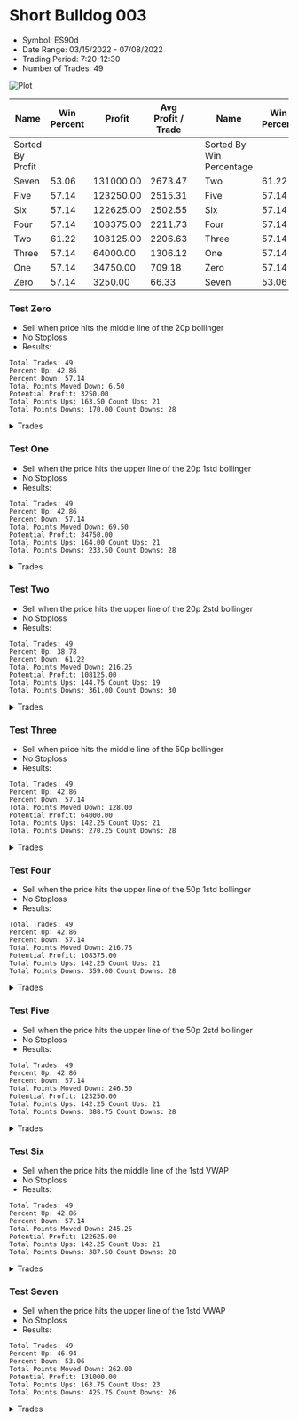 # Short Bulldog 003 
- Symbol: ES90d
- Date Range: 03/15/2022 - 07/08/2022
- Trading Period: 7:20-12:30
- Number of Trades: 49

![Plot](ShortBulldog003ES90d.png)

| Name | Win Percent | Profit | Avg Profit / Trade |     | Name | Win Percent | Profit | Avg Profit / Trade |
| ---- | ----------- | ------ | ------------------ | --- | ---- | ----------- | ------ | ------------------ |
| Sorted By <br> Profit | | | | | Sorted By <br> Win Percentage ||||
| Seven | 53.06 | 131000.00 | 2673.47 |     | Two | 61.22 | 108125.00 | 2206.63 |
| Five | 57.14 | 123250.00 | 2515.31 |     | Five | 57.14 | 123250.00 | 2515.31 |
| Six | 57.14 | 122625.00 | 2502.55 |     | Six | 57.14 | 122625.00 | 2502.55 |
| Four | 57.14 | 108375.00 | 2211.73 |     | Four | 57.14 | 108375.00 | 2211.73 |
| Two | 61.22 | 108125.00 | 2206.63 |     | Three | 57.14 | 64000.00 | 1306.12 |
| Three | 57.14 | 64000.00 | 1306.12 |     | One | 57.14 | 34750.00 | 709.18 |
| One | 57.14 | 34750.00 | 709.18 |     | Zero | 57.14 | 3250.00 | 66.33 |
| Zero | 57.14 | 3250.00 | 66.33 |     | Seven | 53.06 | 131000.00 | 2673.47 |

### Test Zero
* Sell when price hits the middle line of the 20p bollinger
* No Stoploss
* Results:
```
Total Trades: 49
Percent Up: 42.86
Percent Down: 57.14
Total Points Moved Down: 6.50
Potential Profit: 3250.00
Total Points Ups: 163.50 Count Ups: 21
Total Points Downs: 170.00 Count Downs: 28
```

<details><summary>Trades</summary>

<code>In: 2022-03-17 09:25:00		Out: 2022-03-17 09:54:55		Total Position Time: 29:55		Total Move Down: -10.25		Total to Date: -10.25</code> <br />
<code>In: 2022-03-24 08:44:00		Out: 2022-03-24 08:50:05		Total Position Time: 06:05		Total Move Down: 3.75		Total to Date: -6.50</code> <br />
<code>In: 2022-03-25 07:26:00		Out: 2022-03-25 07:51:05		Total Position Time: 25:05		Total Move Down: -6.00		Total to Date: -12.50</code> <br />
<code>In: 2022-03-25 07:44:00		Out: 2022-03-25 07:51:05		Total Position Time: 07:05		Total Move Down: 2.50		Total to Date: -10.00</code> <br />
<code>In: 2022-04-06 10:43:00		Out: 2022-04-06 10:47:15		Total Position Time: 04:15		Total Move Down: 5.00		Total to Date: -5.00</code> <br />
<code>In: 2022-04-06 11:04:00		Out: 2022-04-06 11:05:40		Total Position Time: 01:40		Total Move Down: 11.00		Total to Date: 6.00</code> <br />
<code>In: 2022-04-06 11:05:00		Out: 2022-04-06 11:05:40		Total Position Time: 00:40		Total Move Down: 7.75		Total to Date: 13.75</code> <br />
<code>In: 2022-04-06 11:57:00		Out: 2022-04-06 12:07:45		Total Position Time: 10:45		Total Move Down: 0.50		Total to Date: 14.25</code> <br />
<code>In: 2022-04-06 12:02:00		Out: 2022-04-06 12:07:45		Total Position Time: 05:45		Total Move Down: 8.50		Total to Date: 22.75</code> <br />
<code>In: 2022-04-07 11:03:00		Out: 2022-04-07 11:15:15		Total Position Time: 12:15		Total Move Down: 2.50		Total to Date: 25.25</code> <br />
<code>In: 2022-04-07 11:50:00		Out: 2022-04-07 12:19:10		Total Position Time: 29:10		Total Move Down: -18.25		Total to Date: 7.00</code> <br />
<code>In: 2022-04-07 11:54:00		Out: 2022-04-07 12:19:10		Total Position Time: 25:10		Total Move Down: -14.75		Total to Date: -7.75</code> <br />
<code>In: 2022-04-08 07:54:00		Out: 2022-04-08 08:15:30		Total Position Time: 21:30		Total Move Down: -8.25		Total to Date: -16.00</code> <br />
<code>In: 2022-04-08 07:57:00		Out: 2022-04-08 08:15:30		Total Position Time: 18:30		Total Move Down: -6.75		Total to Date: -22.75</code> <br />
<code>In: 2022-04-08 07:54:00		Out: 2022-04-08 08:15:30		Total Position Time: 21:30		Total Move Down: -8.25		Total to Date: -31.00</code> <br />
<code>In: 2022-04-08 07:57:00		Out: 2022-04-08 08:15:30		Total Position Time: 18:30		Total Move Down: -6.75		Total to Date: -37.75</code> <br />
<code>In: 2022-04-13 08:06:00		Out: 2022-04-13 08:35:55		Total Position Time: 29:55		Total Move Down: -11.75		Total to Date: -49.50</code> <br />
<code>In: 2022-04-18 07:27:00		Out: 2022-04-18 07:36:40		Total Position Time: 09:40		Total Move Down: 3.25		Total to Date: -46.25</code> <br />
<code>In: 2022-05-03 07:34:00		Out: 2022-05-03 07:37:55		Total Position Time: 03:55		Total Move Down: 9.25		Total to Date: -37.00</code> <br />
<code>In: 2022-05-03 07:35:00		Out: 2022-05-03 07:37:55		Total Position Time: 02:55		Total Move Down: 8.50		Total to Date: -28.50</code> <br />
<code>In: 2022-05-03 08:06:00		Out: 2022-05-03 08:35:55		Total Position Time: 29:55		Total Move Down: -16.00		Total to Date: -44.50</code> <br />
<code>In: 2022-05-03 08:10:00		Out: 2022-05-03 08:35:55		Total Position Time: 25:55		Total Move Down: -4.25		Total to Date: -48.75</code> <br />
<code>In: 2022-05-04 10:59:00		Out: 2022-05-04 11:00:20		Total Position Time: 01:20		Total Move Down: 5.00		Total to Date: -43.75</code> <br />
<code>In: 2022-05-04 11:03:00		Out: 2022-05-04 11:06:50		Total Position Time: 03:50		Total Move Down: 2.75		Total to Date: -41.00</code> <br />
<code>In: 2022-05-04 11:07:00		Out: 2022-05-04 11:07:10		Total Position Time: 00:10		Total Move Down: 4.25		Total to Date: -36.75</code> <br />
<code>In: 2022-05-04 11:30:00		Out: 2022-05-04 11:30:45		Total Position Time: 00:45		Total Move Down: 16.50		Total to Date: -20.25</code> <br />
<code>In: 2022-05-16 09:05:00		Out: 2022-05-16 09:05:45		Total Position Time: 00:45		Total Move Down: 3.50		Total to Date: -16.75</code> <br />
<code>In: 2022-05-16 10:25:00		Out: 2022-05-16 10:42:15		Total Position Time: 17:15		Total Move Down: -5.25		Total to Date: -22.00</code> <br />
<code>In: 2022-05-19 08:40:00		Out: 2022-05-19 08:53:35		Total Position Time: 13:35		Total Move Down: -3.00		Total to Date: -25.00</code> <br />
<code>In: 2022-05-19 11:52:00		Out: 2022-05-19 11:57:50		Total Position Time: 05:50		Total Move Down: 5.25		Total to Date: -19.75</code> <br />
<code>In: 2022-05-19 12:05:00		Out: 2022-05-19 12:09:40		Total Position Time: 04:40		Total Move Down: 7.25		Total to Date: -12.50</code> <br />
<code>In: 2022-05-23 08:07:00		Out: 2022-05-23 08:21:15		Total Position Time: 14:15		Total Move Down: -2.00		Total to Date: -14.50</code> <br />
<code>In: 2022-05-24 11:13:00		Out: 2022-05-24 11:18:25		Total Position Time: 05:25		Total Move Down: 13.25		Total to Date: -1.25</code> <br />
<code>In: 2022-05-24 11:14:00		Out: 2022-05-24 11:18:25		Total Position Time: 04:25		Total Move Down: 9.50		Total to Date: 8.25</code> <br />
<code>In: 2022-05-25 07:36:00		Out: 2022-05-25 07:42:00		Total Position Time: 06:00		Total Move Down: 7.00		Total to Date: 15.25</code> <br />
<code>In: 2022-05-25 12:05:00		Out: 2022-05-25 12:17:30		Total Position Time: 12:30		Total Move Down: 1.75		Total to Date: 17.00</code> <br />
<code>In: 2022-05-27 12:10:00		Out: 2022-05-27 12:35:00		Total Position Time: 25:00		Total Move Down: -1.50		Total to Date: 15.50</code> <br />
<code>In: 2022-05-31 08:53:00		Out: 2022-05-31 09:13:00		Total Position Time: 20:00		Total Move Down: -8.75		Total to Date: 6.75</code> <br />
<code>In: 2022-06-02 08:05:00		Out: 2022-06-02 08:22:05		Total Position Time: 17:05		Total Move Down: -5.50		Total to Date: 1.25</code> <br />
<code>In: 2022-06-02 08:06:00		Out: 2022-06-02 08:22:05		Total Position Time: 16:05		Total Move Down: -7.50		Total to Date: -6.25</code> <br />
<code>In: 2022-06-23 08:15:00		Out: 2022-06-23 08:21:05		Total Position Time: 06:05		Total Move Down: 5.50		Total to Date: -0.75</code> <br />
<code>In: 2022-06-30 08:29:00		Out: 2022-06-30 08:35:10		Total Position Time: 06:10		Total Move Down: 7.00		Total to Date: 6.25</code> <br />
<code>In: 2022-06-30 08:30:00		Out: 2022-06-30 08:35:10		Total Position Time: 05:10		Total Move Down: 5.50		Total to Date: 11.75</code> <br />
<code>In: 2022-07-05 09:27:00		Out: 2022-07-05 09:40:05		Total Position Time: 13:05		Total Move Down: 3.25		Total to Date: 15.00</code> <br />
<code>In: 2022-07-05 11:34:00		Out: 2022-07-05 11:48:05		Total Position Time: 14:05		Total Move Down: -4.50		Total to Date: 10.50</code> <br />
<code>In: 2022-07-06 11:09:00		Out: 2022-07-06 11:10:10		Total Position Time: 01:10		Total Move Down: 9.00		Total to Date: 19.50</code> <br />
<code>In: 2022-07-06 11:31:00		Out: 2022-07-06 11:48:45		Total Position Time: 17:45		Total Move Down: -12.00		Total to Date: 7.50</code> <br />
<code>In: 2022-07-06 11:35:00		Out: 2022-07-06 11:48:45		Total Position Time: 13:45		Total Move Down: -2.25		Total to Date: 5.25</code> <br />
<code>In: 2022-07-07 12:18:00		Out: 2022-07-07 12:24:15		Total Position Time: 06:15		Total Move Down: 1.25		Total to Date: 6.50</code> <br />


</details>

### Test One
* Sell when the price hits the upper line of the 20p 1std bollinger
* No Stoploss
* Results:
```
Total Trades: 49
Percent Up: 42.86
Percent Down: 57.14
Total Points Moved Down: 69.50
Potential Profit: 34750.00
Total Points Ups: 164.00 Count Ups: 21
Total Points Downs: 233.50 Count Downs: 28
```

<details><summary>Trades</summary>

<code>In: 2022-03-17 09:25:00		Out: 2022-03-17 09:54:55		Total Position Time: 29:55		Total Move Down: -10.25		Total to Date: -10.25</code> <br />
<code>In: 2022-03-24 08:44:00		Out: 2022-03-24 08:53:50		Total Position Time: 09:50		Total Move Down: 6.25		Total to Date: -4.00</code> <br />
<code>In: 2022-03-25 07:26:00		Out: 2022-03-25 07:53:50		Total Position Time: 27:50		Total Move Down: -4.50		Total to Date: -8.50</code> <br />
<code>In: 2022-03-25 07:44:00		Out: 2022-03-25 07:53:50		Total Position Time: 09:50		Total Move Down: 4.00		Total to Date: -4.50</code> <br />
<code>In: 2022-04-06 10:43:00		Out: 2022-04-06 10:56:55		Total Position Time: 13:55		Total Move Down: 4.00		Total to Date: -0.50</code> <br />
<code>In: 2022-04-06 11:04:00		Out: 2022-04-06 11:07:20		Total Position Time: 03:20		Total Move Down: 15.75		Total to Date: 15.25</code> <br />
<code>In: 2022-04-06 11:05:00		Out: 2022-04-06 11:07:20		Total Position Time: 02:20		Total Move Down: 12.50		Total to Date: 27.75</code> <br />
<code>In: 2022-04-06 11:57:00		Out: 2022-04-06 12:13:35		Total Position Time: 16:35		Total Move Down: 0.75		Total to Date: 28.50</code> <br />
<code>In: 2022-04-06 12:02:00		Out: 2022-04-06 12:13:35		Total Position Time: 11:35		Total Move Down: 8.75		Total to Date: 37.25</code> <br />
<code>In: 2022-04-07 11:03:00		Out: 2022-04-07 11:16:10		Total Position Time: 13:10		Total Move Down: 4.00		Total to Date: 41.25</code> <br />
<code>In: 2022-04-07 11:50:00		Out: 2022-04-07 12:19:55		Total Position Time: 29:55		Total Move Down: -18.00		Total to Date: 23.25</code> <br />
<code>In: 2022-04-07 11:54:00		Out: 2022-04-07 12:20:20		Total Position Time: 26:20		Total Move Down: -12.75		Total to Date: 10.50</code> <br />
<code>In: 2022-04-08 07:54:00		Out: 2022-04-08 08:17:05		Total Position Time: 23:05		Total Move Down: -5.00		Total to Date: 5.50</code> <br />
<code>In: 2022-04-08 07:57:00		Out: 2022-04-08 08:17:05		Total Position Time: 20:05		Total Move Down: -3.50		Total to Date: 2.00</code> <br />
<code>In: 2022-04-08 07:54:00		Out: 2022-04-08 08:17:05		Total Position Time: 23:05		Total Move Down: -5.00		Total to Date: -3.00</code> <br />
<code>In: 2022-04-08 07:57:00		Out: 2022-04-08 08:17:05		Total Position Time: 20:05		Total Move Down: -3.50		Total to Date: -6.50</code> <br />
<code>In: 2022-04-13 08:06:00		Out: 2022-04-13 08:35:55		Total Position Time: 29:55		Total Move Down: -11.75		Total to Date: -18.25</code> <br />
<code>In: 2022-04-18 07:27:00		Out: 2022-04-18 07:51:30		Total Position Time: 24:30		Total Move Down: 2.75		Total to Date: -15.50</code> <br />
<code>In: 2022-05-03 07:34:00		Out: 2022-05-03 07:41:20		Total Position Time: 07:20		Total Move Down: 13.50		Total to Date: -2.00</code> <br />
<code>In: 2022-05-03 07:35:00		Out: 2022-05-03 07:41:20		Total Position Time: 06:20		Total Move Down: 12.75		Total to Date: 10.75</code> <br />
<code>In: 2022-05-03 08:06:00		Out: 2022-05-03 08:35:55		Total Position Time: 29:55		Total Move Down: -16.00		Total to Date: -5.25</code> <br />
<code>In: 2022-05-03 08:10:00		Out: 2022-05-03 08:38:05		Total Position Time: 28:05		Total Move Down: -2.00		Total to Date: -7.25</code> <br />
<code>In: 2022-05-04 10:59:00		Out: 2022-05-04 11:00:25		Total Position Time: 01:25		Total Move Down: 9.50		Total to Date: 2.25</code> <br />
<code>In: 2022-05-04 11:03:00		Out: 2022-05-04 11:07:20		Total Position Time: 04:20		Total Move Down: 10.75		Total to Date: 13.00</code> <br />
<code>In: 2022-05-04 11:07:00		Out: 2022-05-04 11:07:20		Total Position Time: 00:20		Total Move Down: 9.50		Total to Date: 22.50</code> <br />
<code>In: 2022-05-04 11:30:00		Out: 2022-05-04 11:30:50		Total Position Time: 00:50		Total Move Down: 24.25		Total to Date: 46.75</code> <br />
<code>In: 2022-05-16 09:05:00		Out: 2022-05-16 09:06:10		Total Position Time: 01:10		Total Move Down: 7.00		Total to Date: 53.75</code> <br />
<code>In: 2022-05-16 10:25:00		Out: 2022-05-16 10:42:30		Total Position Time: 17:30		Total Move Down: -2.50		Total to Date: 51.25</code> <br />
<code>In: 2022-05-19 08:40:00		Out: 2022-05-19 08:54:40		Total Position Time: 14:40		Total Move Down: 2.50		Total to Date: 53.75</code> <br />
<code>In: 2022-05-19 11:52:00		Out: 2022-05-19 12:10:15		Total Position Time: 18:15		Total Move Down: 2.75		Total to Date: 56.50</code> <br />
<code>In: 2022-05-19 12:05:00		Out: 2022-05-19 12:10:15		Total Position Time: 05:15		Total Move Down: 15.50		Total to Date: 72.00</code> <br />
<code>In: 2022-05-23 08:07:00		Out: 2022-05-23 08:36:55		Total Position Time: 29:55		Total Move Down: -14.25		Total to Date: 57.75</code> <br />
<code>In: 2022-05-24 11:13:00		Out: 2022-05-24 11:31:25		Total Position Time: 18:25		Total Move Down: 13.75		Total to Date: 71.50</code> <br />
<code>In: 2022-05-24 11:14:00		Out: 2022-05-24 11:31:25		Total Position Time: 17:25		Total Move Down: 10.00		Total to Date: 81.50</code> <br />
<code>In: 2022-05-25 07:36:00		Out: 2022-05-25 07:46:40		Total Position Time: 10:40		Total Move Down: 8.50		Total to Date: 90.00</code> <br />
<code>In: 2022-05-25 12:05:00		Out: 2022-05-25 12:20:15		Total Position Time: 15:15		Total Move Down: 2.50		Total to Date: 92.50</code> <br />
<code>In: 2022-05-27 12:10:00		Out: 2022-05-27 12:35:40		Total Position Time: 25:40		Total Move Down: 0.25		Total to Date: 92.75</code> <br />
<code>In: 2022-05-31 08:53:00		Out: 2022-05-31 09:14:40		Total Position Time: 21:40		Total Move Down: -4.75		Total to Date: 88.00</code> <br />
<code>In: 2022-06-02 08:05:00		Out: 2022-06-02 08:27:30		Total Position Time: 22:30		Total Move Down: -5.75		Total to Date: 82.25</code> <br />
<code>In: 2022-06-02 08:06:00		Out: 2022-06-02 08:27:30		Total Position Time: 21:30		Total Move Down: -7.75		Total to Date: 74.50</code> <br />
<code>In: 2022-06-23 08:15:00		Out: 2022-06-23 08:23:35		Total Position Time: 08:35		Total Move Down: 9.00		Total to Date: 83.50</code> <br />
<code>In: 2022-06-30 08:29:00		Out: 2022-06-30 08:58:55		Total Position Time: 29:55		Total Move Down: -8.75		Total to Date: 74.75</code> <br />
<code>In: 2022-06-30 08:30:00		Out: 2022-06-30 08:59:55		Total Position Time: 29:55		Total Move Down: -10.50		Total to Date: 64.25</code> <br />
<code>In: 2022-07-05 09:27:00		Out: 2022-07-05 09:42:00		Total Position Time: 15:00		Total Move Down: 6.25		Total to Date: 70.50</code> <br />
<code>In: 2022-07-05 11:34:00		Out: 2022-07-05 11:53:20		Total Position Time: 19:20		Total Move Down: -4.25		Total to Date: 66.25</code> <br />
<code>In: 2022-07-06 11:09:00		Out: 2022-07-06 11:11:10		Total Position Time: 02:10		Total Move Down: 13.25		Total to Date: 79.50</code> <br />
<code>In: 2022-07-06 11:31:00		Out: 2022-07-06 12:00:50		Total Position Time: 29:50		Total Move Down: -11.50		Total to Date: 68.00</code> <br />
<code>In: 2022-07-06 11:35:00		Out: 2022-07-06 12:00:50		Total Position Time: 25:50		Total Move Down: -1.75		Total to Date: 66.25</code> <br />
<code>In: 2022-07-07 12:18:00		Out: 2022-07-07 12:25:10		Total Position Time: 07:10		Total Move Down: 3.25		Total to Date: 69.50</code> <br />


</details>

### Test Two
* Sell when the price hits the upper line of the 20p 2std bollinger
* No Stoploss
* Results:
```
Total Trades: 49
Percent Up: 38.78
Percent Down: 61.22
Total Points Moved Down: 216.25
Potential Profit: 108125.00
Total Points Ups: 144.75 Count Ups: 19
Total Points Downs: 361.00 Count Downs: 30
```

<details><summary>Trades</summary>

<code>In: 2022-03-17 09:25:00		Out: 2022-03-17 09:54:55		Total Position Time: 29:55		Total Move Down: -10.25		Total to Date: -10.25</code> <br />
<code>In: 2022-03-24 08:44:00		Out: 2022-03-24 09:03:15		Total Position Time: 19:15		Total Move Down: 8.50		Total to Date: -1.75</code> <br />
<code>In: 2022-03-25 07:26:00		Out: 2022-03-25 07:54:10		Total Position Time: 28:10		Total Move Down: -3.50		Total to Date: -5.25</code> <br />
<code>In: 2022-03-25 07:44:00		Out: 2022-03-25 07:54:10		Total Position Time: 10:10		Total Move Down: 5.00		Total to Date: -0.25</code> <br />
<code>In: 2022-04-06 10:43:00		Out: 2022-04-06 10:58:00		Total Position Time: 15:00		Total Move Down: 5.75		Total to Date: 5.50</code> <br />
<code>In: 2022-04-06 11:04:00		Out: 2022-04-06 11:08:20		Total Position Time: 04:20		Total Move Down: 21.75		Total to Date: 27.25</code> <br />
<code>In: 2022-04-06 11:05:00		Out: 2022-04-06 11:08:20		Total Position Time: 03:20		Total Move Down: 18.50		Total to Date: 45.75</code> <br />
<code>In: 2022-04-06 11:57:00		Out: 2022-04-06 12:20:25		Total Position Time: 23:25		Total Move Down: 6.75		Total to Date: 52.50</code> <br />
<code>In: 2022-04-06 12:02:00		Out: 2022-04-06 12:20:25		Total Position Time: 18:25		Total Move Down: 14.75		Total to Date: 67.25</code> <br />
<code>In: 2022-04-07 11:03:00		Out: 2022-04-07 11:18:40		Total Position Time: 15:40		Total Move Down: 7.00		Total to Date: 74.25</code> <br />
<code>In: 2022-04-07 11:50:00		Out: 2022-04-07 12:19:55		Total Position Time: 29:55		Total Move Down: -18.00		Total to Date: 56.25</code> <br />
<code>In: 2022-04-07 11:54:00		Out: 2022-04-07 12:23:55		Total Position Time: 29:55		Total Move Down: -9.75		Total to Date: 46.50</code> <br />
<code>In: 2022-04-08 07:54:00		Out: 2022-04-08 08:20:35		Total Position Time: 26:35		Total Move Down: -3.50		Total to Date: 43.00</code> <br />
<code>In: 2022-04-08 07:57:00		Out: 2022-04-08 08:20:35		Total Position Time: 23:35		Total Move Down: -2.00		Total to Date: 41.00</code> <br />
<code>In: 2022-04-08 07:54:00		Out: 2022-04-08 08:20:35		Total Position Time: 26:35		Total Move Down: -3.50		Total to Date: 37.50</code> <br />
<code>In: 2022-04-08 07:57:00		Out: 2022-04-08 08:20:35		Total Position Time: 23:35		Total Move Down: -2.00		Total to Date: 35.50</code> <br />
<code>In: 2022-04-13 08:06:00		Out: 2022-04-13 08:35:55		Total Position Time: 29:55		Total Move Down: -11.75		Total to Date: 23.75</code> <br />
<code>In: 2022-04-18 07:27:00		Out: 2022-04-18 07:51:45		Total Position Time: 24:45		Total Move Down: 4.75		Total to Date: 28.50</code> <br />
<code>In: 2022-05-03 07:34:00		Out: 2022-05-03 07:43:50		Total Position Time: 09:50		Total Move Down: 19.00		Total to Date: 47.50</code> <br />
<code>In: 2022-05-03 07:35:00		Out: 2022-05-03 07:43:50		Total Position Time: 08:50		Total Move Down: 18.25		Total to Date: 65.75</code> <br />
<code>In: 2022-05-03 08:06:00		Out: 2022-05-03 08:35:55		Total Position Time: 29:55		Total Move Down: -16.00		Total to Date: 49.75</code> <br />
<code>In: 2022-05-03 08:10:00		Out: 2022-05-03 08:39:10		Total Position Time: 29:10		Total Move Down: 0.25		Total to Date: 50.00</code> <br />
<code>In: 2022-05-04 10:59:00		Out: 2022-05-04 11:08:05		Total Position Time: 09:05		Total Move Down: 16.00		Total to Date: 66.00</code> <br />
<code>In: 2022-05-04 11:03:00		Out: 2022-05-04 11:08:05		Total Position Time: 05:05		Total Move Down: 17.75		Total to Date: 83.75</code> <br />
<code>In: 2022-05-04 11:07:00		Out: 2022-05-04 11:08:05		Total Position Time: 01:05		Total Move Down: 16.50		Total to Date: 100.25</code> <br />
<code>In: 2022-05-04 11:30:00		Out: 2022-05-04 11:34:15		Total Position Time: 04:15		Total Move Down: 41.50		Total to Date: 141.75</code> <br />
<code>In: 2022-05-16 09:05:00		Out: 2022-05-16 09:11:40		Total Position Time: 06:40		Total Move Down: 8.25		Total to Date: 150.00</code> <br />
<code>In: 2022-05-16 10:25:00		Out: 2022-05-16 10:46:35		Total Position Time: 21:35		Total Move Down: -3.25		Total to Date: 146.75</code> <br />
<code>In: 2022-05-19 08:40:00		Out: 2022-05-19 08:55:35		Total Position Time: 15:35		Total Move Down: 5.50		Total to Date: 152.25</code> <br />
<code>In: 2022-05-19 11:52:00		Out: 2022-05-19 12:18:25		Total Position Time: 26:25		Total Move Down: 12.25		Total to Date: 164.50</code> <br />
<code>In: 2022-05-19 12:05:00		Out: 2022-05-19 12:18:25		Total Position Time: 13:25		Total Move Down: 25.00		Total to Date: 189.50</code> <br />
<code>In: 2022-05-23 08:07:00		Out: 2022-05-23 08:36:55		Total Position Time: 29:55		Total Move Down: -14.25		Total to Date: 175.25</code> <br />
<code>In: 2022-05-24 11:13:00		Out: 2022-05-24 11:42:55		Total Position Time: 29:55		Total Move Down: 8.25		Total to Date: 183.50</code> <br />
<code>In: 2022-05-24 11:14:00		Out: 2022-05-24 11:43:55		Total Position Time: 29:55		Total Move Down: 8.75		Total to Date: 192.25</code> <br />
<code>In: 2022-05-25 07:36:00		Out: 2022-05-25 07:48:20		Total Position Time: 12:20		Total Move Down: 14.00		Total to Date: 206.25</code> <br />
<code>In: 2022-05-25 12:05:00		Out: 2022-05-25 12:23:00		Total Position Time: 18:00		Total Move Down: 4.75		Total to Date: 211.00</code> <br />
<code>In: 2022-05-27 12:10:00		Out: 2022-05-27 12:38:10		Total Position Time: 28:10		Total Move Down: 3.50		Total to Date: 214.50</code> <br />
<code>In: 2022-05-31 08:53:00		Out: 2022-05-31 09:15:55		Total Position Time: 22:55		Total Move Down: -1.00		Total to Date: 213.50</code> <br />
<code>In: 2022-06-02 08:05:00		Out: 2022-06-02 08:29:05		Total Position Time: 24:05		Total Move Down: -5.75		Total to Date: 207.75</code> <br />
<code>In: 2022-06-02 08:06:00		Out: 2022-06-02 08:29:05		Total Position Time: 23:05		Total Move Down: -7.75		Total to Date: 200.00</code> <br />
<code>In: 2022-06-23 08:15:00		Out: 2022-06-23 08:31:25		Total Position Time: 16:25		Total Move Down: 14.75		Total to Date: 214.75</code> <br />
<code>In: 2022-06-30 08:29:00		Out: 2022-06-30 08:58:55		Total Position Time: 29:55		Total Move Down: -8.75		Total to Date: 206.00</code> <br />
<code>In: 2022-06-30 08:30:00		Out: 2022-06-30 08:59:55		Total Position Time: 29:55		Total Move Down: -10.50		Total to Date: 195.50</code> <br />
<code>In: 2022-07-05 09:27:00		Out: 2022-07-05 09:42:35		Total Position Time: 15:35		Total Move Down: 7.75		Total to Date: 203.25</code> <br />
<code>In: 2022-07-05 11:34:00		Out: 2022-07-05 12:01:50		Total Position Time: 27:50		Total Move Down: -2.50		Total to Date: 200.75</code> <br />
<code>In: 2022-07-06 11:09:00		Out: 2022-07-06 11:12:15		Total Position Time: 03:15		Total Move Down: 20.25		Total to Date: 221.00</code> <br />
<code>In: 2022-07-06 11:31:00		Out: 2022-07-06 12:00:55		Total Position Time: 29:55		Total Move Down: -10.75		Total to Date: 210.25</code> <br />
<code>In: 2022-07-06 11:35:00		Out: 2022-07-06 12:01:30		Total Position Time: 26:30		Total Move Down: 1.50		Total to Date: 211.75</code> <br />
<code>In: 2022-07-07 12:18:00		Out: 2022-07-07 12:28:30		Total Position Time: 10:30		Total Move Down: 4.50		Total to Date: 216.25</code> <br />


</details>

### Test Three
* Sell when price hits the middle line of the 50p bollinger
* No Stoploss
* Results:
```
Total Trades: 49
Percent Up: 42.86
Percent Down: 57.14
Total Points Moved Down: 128.00
Potential Profit: 64000.00
Total Points Ups: 142.25 Count Ups: 21
Total Points Downs: 270.25 Count Downs: 28
```

<details><summary>Trades</summary>

<code>In: 2022-03-17 09:25:00		Out: 2022-03-17 09:54:55		Total Position Time: 29:55		Total Move Down: -10.25		Total to Date: -10.25</code> <br />
<code>In: 2022-03-24 08:44:00		Out: 2022-03-24 09:03:10		Total Position Time: 19:10		Total Move Down: 8.00		Total to Date: -2.25</code> <br />
<code>In: 2022-03-25 07:26:00		Out: 2022-03-25 07:55:55		Total Position Time: 29:55		Total Move Down: -2.50		Total to Date: -4.75</code> <br />
<code>In: 2022-03-25 07:44:00		Out: 2022-03-25 08:00:25		Total Position Time: 16:25		Total Move Down: 6.75		Total to Date: 2.00</code> <br />
<code>In: 2022-04-06 10:43:00		Out: 2022-04-06 11:00:10		Total Position Time: 17:10		Total Move Down: 12.75		Total to Date: 14.75</code> <br />
<code>In: 2022-04-06 11:04:00		Out: 2022-04-06 11:07:20		Total Position Time: 03:20		Total Move Down: 15.75		Total to Date: 30.50</code> <br />
<code>In: 2022-04-06 11:05:00		Out: 2022-04-06 11:07:20		Total Position Time: 02:20		Total Move Down: 12.50		Total to Date: 43.00</code> <br />
<code>In: 2022-04-06 11:57:00		Out: 2022-04-06 12:20:15		Total Position Time: 23:15		Total Move Down: 4.00		Total to Date: 47.00</code> <br />
<code>In: 2022-04-06 12:02:00		Out: 2022-04-06 12:20:15		Total Position Time: 18:15		Total Move Down: 12.00		Total to Date: 59.00</code> <br />
<code>In: 2022-04-07 11:03:00		Out: 2022-04-07 11:32:55		Total Position Time: 29:55		Total Move Down: 3.50		Total to Date: 62.50</code> <br />
<code>In: 2022-04-07 11:50:00		Out: 2022-04-07 12:19:55		Total Position Time: 29:55		Total Move Down: -18.00		Total to Date: 44.50</code> <br />
<code>In: 2022-04-07 11:54:00		Out: 2022-04-07 12:23:55		Total Position Time: 29:55		Total Move Down: -9.75		Total to Date: 34.75</code> <br />
<code>In: 2022-04-08 07:54:00		Out: 2022-04-08 08:23:55		Total Position Time: 29:55		Total Move Down: -1.50		Total to Date: 33.25</code> <br />
<code>In: 2022-04-08 07:57:00		Out: 2022-04-08 08:26:55		Total Position Time: 29:55		Total Move Down: -2.50		Total to Date: 30.75</code> <br />
<code>In: 2022-04-08 07:54:00		Out: 2022-04-08 08:23:55		Total Position Time: 29:55		Total Move Down: -1.50		Total to Date: 29.25</code> <br />
<code>In: 2022-04-08 07:57:00		Out: 2022-04-08 08:26:55		Total Position Time: 29:55		Total Move Down: -2.50		Total to Date: 26.75</code> <br />
<code>In: 2022-04-13 08:06:00		Out: 2022-04-13 08:35:55		Total Position Time: 29:55		Total Move Down: -11.75		Total to Date: 15.00</code> <br />
<code>In: 2022-04-18 07:27:00		Out: 2022-04-18 07:51:50		Total Position Time: 24:50		Total Move Down: 5.25		Total to Date: 20.25</code> <br />
<code>In: 2022-05-03 07:34:00		Out: 2022-05-03 07:40:40		Total Position Time: 06:40		Total Move Down: 13.50		Total to Date: 33.75</code> <br />
<code>In: 2022-05-03 07:35:00		Out: 2022-05-03 07:40:40		Total Position Time: 05:40		Total Move Down: 12.75		Total to Date: 46.50</code> <br />
<code>In: 2022-05-03 08:06:00		Out: 2022-05-03 08:35:55		Total Position Time: 29:55		Total Move Down: -16.00		Total to Date: 30.50</code> <br />
<code>In: 2022-05-03 08:10:00		Out: 2022-05-03 08:39:55		Total Position Time: 29:55		Total Move Down: -0.75		Total to Date: 29.75</code> <br />
<code>In: 2022-05-04 10:59:00		Out: 2022-05-04 11:00:25		Total Position Time: 01:25		Total Move Down: 9.50		Total to Date: 39.25</code> <br />
<code>In: 2022-05-04 11:03:00		Out: 2022-05-04 11:07:15		Total Position Time: 04:15		Total Move Down: 6.75		Total to Date: 46.00</code> <br />
<code>In: 2022-05-04 11:07:00		Out: 2022-05-04 11:07:15		Total Position Time: 00:15		Total Move Down: 5.50		Total to Date: 51.50</code> <br />
<code>In: 2022-05-04 11:30:00		Out: 2022-05-04 11:30:45		Total Position Time: 00:45		Total Move Down: 16.50		Total to Date: 68.00</code> <br />
<code>In: 2022-05-16 09:05:00		Out: 2022-05-16 09:15:55		Total Position Time: 10:55		Total Move Down: 12.50		Total to Date: 80.50</code> <br />
<code>In: 2022-05-16 10:25:00		Out: 2022-05-16 10:54:55		Total Position Time: 29:55		Total Move Down: -3.75		Total to Date: 76.75</code> <br />
<code>In: 2022-05-19 08:40:00		Out: 2022-05-19 09:09:55		Total Position Time: 29:55		Total Move Down: -0.75		Total to Date: 76.00</code> <br />
<code>In: 2022-05-19 11:52:00		Out: 2022-05-19 12:13:40		Total Position Time: 21:40		Total Move Down: 4.25		Total to Date: 80.25</code> <br />
<code>In: 2022-05-19 12:05:00		Out: 2022-05-19 12:13:40		Total Position Time: 08:40		Total Move Down: 17.00		Total to Date: 97.25</code> <br />
<code>In: 2022-05-23 08:07:00		Out: 2022-05-23 08:36:55		Total Position Time: 29:55		Total Move Down: -14.25		Total to Date: 83.00</code> <br />
<code>In: 2022-05-24 11:13:00		Out: 2022-05-24 11:20:25		Total Position Time: 07:25		Total Move Down: 18.75		Total to Date: 101.75</code> <br />
<code>In: 2022-05-24 11:14:00		Out: 2022-05-24 11:20:25		Total Position Time: 06:25		Total Move Down: 15.00		Total to Date: 116.75</code> <br />
<code>In: 2022-05-25 07:36:00		Out: 2022-05-25 07:57:20		Total Position Time: 21:20		Total Move Down: 12.00		Total to Date: 128.75</code> <br />
<code>In: 2022-05-25 12:05:00		Out: 2022-05-25 12:34:20		Total Position Time: 29:20		Total Move Down: 6.25		Total to Date: 135.00</code> <br />
<code>In: 2022-05-27 12:10:00		Out: 2022-05-27 12:38:05		Total Position Time: 28:05		Total Move Down: 2.75		Total to Date: 137.75</code> <br />
<code>In: 2022-05-31 08:53:00		Out: 2022-05-31 09:19:05		Total Position Time: 26:05		Total Move Down: 2.50		Total to Date: 140.25</code> <br />
<code>In: 2022-06-02 08:05:00		Out: 2022-06-02 08:34:55		Total Position Time: 29:55		Total Move Down: -7.25		Total to Date: 133.00</code> <br />
<code>In: 2022-06-02 08:06:00		Out: 2022-06-02 08:35:55		Total Position Time: 29:55		Total Move Down: -5.00		Total to Date: 128.00</code> <br />
<code>In: 2022-06-23 08:15:00		Out: 2022-06-23 08:21:05		Total Position Time: 06:05		Total Move Down: 5.50		Total to Date: 133.50</code> <br />
<code>In: 2022-06-30 08:29:00		Out: 2022-06-30 08:58:55		Total Position Time: 29:55		Total Move Down: -8.75		Total to Date: 124.75</code> <br />
<code>In: 2022-06-30 08:30:00		Out: 2022-06-30 08:59:55		Total Position Time: 29:55		Total Move Down: -10.50		Total to Date: 114.25</code> <br />
<code>In: 2022-07-05 09:27:00		Out: 2022-07-05 09:43:40		Total Position Time: 16:40		Total Move Down: 10.50		Total to Date: 124.75</code> <br />
<code>In: 2022-07-05 11:34:00		Out: 2022-07-05 12:03:55		Total Position Time: 29:55		Total Move Down: -3.50		Total to Date: 121.25</code> <br />
<code>In: 2022-07-06 11:09:00		Out: 2022-07-06 11:11:10		Total Position Time: 02:10		Total Move Down: 13.25		Total to Date: 134.50</code> <br />
<code>In: 2022-07-06 11:31:00		Out: 2022-07-06 12:00:55		Total Position Time: 29:55		Total Move Down: -10.75		Total to Date: 123.75</code> <br />
<code>In: 2022-07-06 11:35:00		Out: 2022-07-06 12:04:55		Total Position Time: 29:55		Total Move Down: -0.75		Total to Date: 123.00</code> <br />
<code>In: 2022-07-07 12:18:00		Out: 2022-07-07 12:28:40		Total Position Time: 10:40		Total Move Down: 5.00		Total to Date: 128.00</code> <br />


</details>

### Test Four
* Sell when the price hits the upper line of the 50p 1std bollinger
* No Stoploss
* Results:
```
Total Trades: 49
Percent Up: 42.86
Percent Down: 57.14
Total Points Moved Down: 216.75
Potential Profit: 108375.00
Total Points Ups: 142.25 Count Ups: 21
Total Points Downs: 359.00 Count Downs: 28
```

<details><summary>Trades</summary>

<code>In: 2022-03-17 09:25:00		Out: 2022-03-17 09:54:55		Total Position Time: 29:55		Total Move Down: -10.25		Total to Date: -10.25</code> <br />
<code>In: 2022-03-24 08:44:00		Out: 2022-03-24 09:06:25		Total Position Time: 22:25		Total Move Down: 11.00		Total to Date: 0.75</code> <br />
<code>In: 2022-03-25 07:26:00		Out: 2022-03-25 07:55:55		Total Position Time: 29:55		Total Move Down: -2.50		Total to Date: -1.75</code> <br />
<code>In: 2022-03-25 07:44:00		Out: 2022-03-25 08:01:45		Total Position Time: 17:45		Total Move Down: 12.25		Total to Date: 10.50</code> <br />
<code>In: 2022-04-06 10:43:00		Out: 2022-04-06 11:00:10		Total Position Time: 17:10		Total Move Down: 12.75		Total to Date: 23.25</code> <br />
<code>In: 2022-04-06 11:04:00		Out: 2022-04-06 11:08:10		Total Position Time: 04:10		Total Move Down: 21.75		Total to Date: 45.00</code> <br />
<code>In: 2022-04-06 11:05:00		Out: 2022-04-06 11:08:10		Total Position Time: 03:10		Total Move Down: 18.50		Total to Date: 63.50</code> <br />
<code>In: 2022-04-06 11:57:00		Out: 2022-04-06 12:23:20		Total Position Time: 26:20		Total Move Down: 12.00		Total to Date: 75.50</code> <br />
<code>In: 2022-04-06 12:02:00		Out: 2022-04-06 12:23:20		Total Position Time: 21:20		Total Move Down: 20.00		Total to Date: 95.50</code> <br />
<code>In: 2022-04-07 11:03:00		Out: 2022-04-07 11:32:55		Total Position Time: 29:55		Total Move Down: 3.50		Total to Date: 99.00</code> <br />
<code>In: 2022-04-07 11:50:00		Out: 2022-04-07 12:19:55		Total Position Time: 29:55		Total Move Down: -18.00		Total to Date: 81.00</code> <br />
<code>In: 2022-04-07 11:54:00		Out: 2022-04-07 12:23:55		Total Position Time: 29:55		Total Move Down: -9.75		Total to Date: 71.25</code> <br />
<code>In: 2022-04-08 07:54:00		Out: 2022-04-08 08:23:55		Total Position Time: 29:55		Total Move Down: -1.50		Total to Date: 69.75</code> <br />
<code>In: 2022-04-08 07:57:00		Out: 2022-04-08 08:26:55		Total Position Time: 29:55		Total Move Down: -2.50		Total to Date: 67.25</code> <br />
<code>In: 2022-04-08 07:54:00		Out: 2022-04-08 08:23:55		Total Position Time: 29:55		Total Move Down: -1.50		Total to Date: 65.75</code> <br />
<code>In: 2022-04-08 07:57:00		Out: 2022-04-08 08:26:55		Total Position Time: 29:55		Total Move Down: -2.50		Total to Date: 63.25</code> <br />
<code>In: 2022-04-13 08:06:00		Out: 2022-04-13 08:35:55		Total Position Time: 29:55		Total Move Down: -11.75		Total to Date: 51.50</code> <br />
<code>In: 2022-04-18 07:27:00		Out: 2022-04-18 07:56:55		Total Position Time: 29:55		Total Move Down: 7.50		Total to Date: 59.00</code> <br />
<code>In: 2022-05-03 07:34:00		Out: 2022-05-03 07:43:50		Total Position Time: 09:50		Total Move Down: 19.00		Total to Date: 78.00</code> <br />
<code>In: 2022-05-03 07:35:00		Out: 2022-05-03 07:43:50		Total Position Time: 08:50		Total Move Down: 18.25		Total to Date: 96.25</code> <br />
<code>In: 2022-05-03 08:06:00		Out: 2022-05-03 08:35:55		Total Position Time: 29:55		Total Move Down: -16.00		Total to Date: 80.25</code> <br />
<code>In: 2022-05-03 08:10:00		Out: 2022-05-03 08:39:55		Total Position Time: 29:55		Total Move Down: -0.75		Total to Date: 79.50</code> <br />
<code>In: 2022-05-04 10:59:00		Out: 2022-05-04 11:00:25		Total Position Time: 01:25		Total Move Down: 9.50		Total to Date: 89.00</code> <br />
<code>In: 2022-05-04 11:03:00		Out: 2022-05-04 11:07:25		Total Position Time: 04:25		Total Move Down: 13.50		Total to Date: 102.50</code> <br />
<code>In: 2022-05-04 11:07:00		Out: 2022-05-04 11:07:25		Total Position Time: 00:25		Total Move Down: 12.25		Total to Date: 114.75</code> <br />
<code>In: 2022-05-04 11:30:00		Out: 2022-05-04 11:30:50		Total Position Time: 00:50		Total Move Down: 24.25		Total to Date: 139.00</code> <br />
<code>In: 2022-05-16 09:05:00		Out: 2022-05-16 09:25:35		Total Position Time: 20:35		Total Move Down: 16.25		Total to Date: 155.25</code> <br />
<code>In: 2022-05-16 10:25:00		Out: 2022-05-16 10:54:55		Total Position Time: 29:55		Total Move Down: -3.75		Total to Date: 151.50</code> <br />
<code>In: 2022-05-19 08:40:00		Out: 2022-05-19 09:09:55		Total Position Time: 29:55		Total Move Down: -0.75		Total to Date: 150.75</code> <br />
<code>In: 2022-05-19 11:52:00		Out: 2022-05-19 12:18:25		Total Position Time: 26:25		Total Move Down: 12.25		Total to Date: 163.00</code> <br />
<code>In: 2022-05-19 12:05:00		Out: 2022-05-19 12:18:25		Total Position Time: 13:25		Total Move Down: 25.00		Total to Date: 188.00</code> <br />
<code>In: 2022-05-23 08:07:00		Out: 2022-05-23 08:36:55		Total Position Time: 29:55		Total Move Down: -14.25		Total to Date: 173.75</code> <br />
<code>In: 2022-05-24 11:13:00		Out: 2022-05-24 11:42:55		Total Position Time: 29:55		Total Move Down: 8.25		Total to Date: 182.00</code> <br />
<code>In: 2022-05-24 11:14:00		Out: 2022-05-24 11:43:55		Total Position Time: 29:55		Total Move Down: 8.75		Total to Date: 190.75</code> <br />
<code>In: 2022-05-25 07:36:00		Out: 2022-05-25 08:04:45		Total Position Time: 28:45		Total Move Down: 14.75		Total to Date: 205.50</code> <br />
<code>In: 2022-05-25 12:05:00		Out: 2022-05-25 12:34:55		Total Position Time: 29:55		Total Move Down: 5.50		Total to Date: 211.00</code> <br />
<code>In: 2022-05-27 12:10:00		Out: 2022-05-27 12:39:55		Total Position Time: 29:55		Total Move Down: 1.00		Total to Date: 212.00</code> <br />
<code>In: 2022-05-31 08:53:00		Out: 2022-05-31 09:22:55		Total Position Time: 29:55		Total Move Down: 3.00		Total to Date: 215.00</code> <br />
<code>In: 2022-06-02 08:05:00		Out: 2022-06-02 08:34:55		Total Position Time: 29:55		Total Move Down: -7.25		Total to Date: 207.75</code> <br />
<code>In: 2022-06-02 08:06:00		Out: 2022-06-02 08:35:55		Total Position Time: 29:55		Total Move Down: -5.00		Total to Date: 202.75</code> <br />
<code>In: 2022-06-23 08:15:00		Out: 2022-06-23 08:23:40		Total Position Time: 08:40		Total Move Down: 10.00		Total to Date: 212.75</code> <br />
<code>In: 2022-06-30 08:29:00		Out: 2022-06-30 08:58:55		Total Position Time: 29:55		Total Move Down: -8.75		Total to Date: 204.00</code> <br />
<code>In: 2022-06-30 08:30:00		Out: 2022-06-30 08:59:55		Total Position Time: 29:55		Total Move Down: -10.50		Total to Date: 193.50</code> <br />
<code>In: 2022-07-05 09:27:00		Out: 2022-07-05 09:51:05		Total Position Time: 24:05		Total Move Down: 16.00		Total to Date: 209.50</code> <br />
<code>In: 2022-07-05 11:34:00		Out: 2022-07-05 12:03:55		Total Position Time: 29:55		Total Move Down: -3.50		Total to Date: 206.00</code> <br />
<code>In: 2022-07-06 11:09:00		Out: 2022-07-06 11:11:35		Total Position Time: 02:35		Total Move Down: 14.50		Total to Date: 220.50</code> <br />
<code>In: 2022-07-06 11:31:00		Out: 2022-07-06 12:00:55		Total Position Time: 29:55		Total Move Down: -10.75		Total to Date: 209.75</code> <br />
<code>In: 2022-07-06 11:35:00		Out: 2022-07-06 12:04:55		Total Position Time: 29:55		Total Move Down: -0.75		Total to Date: 209.00</code> <br />
<code>In: 2022-07-07 12:18:00		Out: 2022-07-07 12:38:50		Total Position Time: 20:50		Total Move Down: 7.75		Total to Date: 216.75</code> <br />


</details>

### Test Five
* Sell when the price hits the upper line of the 50p 2std bollinger
* No Stoploss
* Results:
```
Total Trades: 49
Percent Up: 42.86
Percent Down: 57.14
Total Points Moved Down: 246.50
Potential Profit: 123250.00
Total Points Ups: 142.25 Count Ups: 21
Total Points Downs: 388.75 Count Downs: 28
```

<details><summary>Trades</summary>

<code>In: 2022-03-17 09:25:00		Out: 2022-03-17 09:54:55		Total Position Time: 29:55		Total Move Down: -10.25		Total to Date: -10.25</code> <br />
<code>In: 2022-03-24 08:44:00		Out: 2022-03-24 09:13:55		Total Position Time: 29:55		Total Move Down: 11.75		Total to Date: 1.50</code> <br />
<code>In: 2022-03-25 07:26:00		Out: 2022-03-25 07:55:55		Total Position Time: 29:55		Total Move Down: -2.50		Total to Date: -1.00</code> <br />
<code>In: 2022-03-25 07:44:00		Out: 2022-03-25 08:08:15		Total Position Time: 24:15		Total Move Down: 14.75		Total to Date: 13.75</code> <br />
<code>In: 2022-04-06 10:43:00		Out: 2022-04-06 11:09:40		Total Position Time: 26:40		Total Move Down: 17.00		Total to Date: 30.75</code> <br />
<code>In: 2022-04-06 11:04:00		Out: 2022-04-06 11:09:40		Total Position Time: 05:40		Total Move Down: 27.75		Total to Date: 58.50</code> <br />
<code>In: 2022-04-06 11:05:00		Out: 2022-04-06 11:09:40		Total Position Time: 04:40		Total Move Down: 24.50		Total to Date: 83.00</code> <br />
<code>In: 2022-04-06 11:57:00		Out: 2022-04-06 12:26:55		Total Position Time: 29:55		Total Move Down: 16.50		Total to Date: 99.50</code> <br />
<code>In: 2022-04-06 12:02:00		Out: 2022-04-06 12:31:55		Total Position Time: 29:55		Total Move Down: 23.25		Total to Date: 122.75</code> <br />
<code>In: 2022-04-07 11:03:00		Out: 2022-04-07 11:32:55		Total Position Time: 29:55		Total Move Down: 3.50		Total to Date: 126.25</code> <br />
<code>In: 2022-04-07 11:50:00		Out: 2022-04-07 12:19:55		Total Position Time: 29:55		Total Move Down: -18.00		Total to Date: 108.25</code> <br />
<code>In: 2022-04-07 11:54:00		Out: 2022-04-07 12:23:55		Total Position Time: 29:55		Total Move Down: -9.75		Total to Date: 98.50</code> <br />
<code>In: 2022-04-08 07:54:00		Out: 2022-04-08 08:23:55		Total Position Time: 29:55		Total Move Down: -1.50		Total to Date: 97.00</code> <br />
<code>In: 2022-04-08 07:57:00		Out: 2022-04-08 08:26:55		Total Position Time: 29:55		Total Move Down: -2.50		Total to Date: 94.50</code> <br />
<code>In: 2022-04-08 07:54:00		Out: 2022-04-08 08:23:55		Total Position Time: 29:55		Total Move Down: -1.50		Total to Date: 93.00</code> <br />
<code>In: 2022-04-08 07:57:00		Out: 2022-04-08 08:26:55		Total Position Time: 29:55		Total Move Down: -2.50		Total to Date: 90.50</code> <br />
<code>In: 2022-04-13 08:06:00		Out: 2022-04-13 08:35:55		Total Position Time: 29:55		Total Move Down: -11.75		Total to Date: 78.75</code> <br />
<code>In: 2022-04-18 07:27:00		Out: 2022-04-18 07:56:55		Total Position Time: 29:55		Total Move Down: 7.50		Total to Date: 86.25</code> <br />
<code>In: 2022-05-03 07:34:00		Out: 2022-05-03 08:03:55		Total Position Time: 29:55		Total Move Down: 6.75		Total to Date: 93.00</code> <br />
<code>In: 2022-05-03 07:35:00		Out: 2022-05-03 08:04:55		Total Position Time: 29:55		Total Move Down: 3.25		Total to Date: 96.25</code> <br />
<code>In: 2022-05-03 08:06:00		Out: 2022-05-03 08:35:55		Total Position Time: 29:55		Total Move Down: -16.00		Total to Date: 80.25</code> <br />
<code>In: 2022-05-03 08:10:00		Out: 2022-05-03 08:39:55		Total Position Time: 29:55		Total Move Down: -0.75		Total to Date: 79.50</code> <br />
<code>In: 2022-05-04 10:59:00		Out: 2022-05-04 11:08:05		Total Position Time: 09:05		Total Move Down: 16.00		Total to Date: 95.50</code> <br />
<code>In: 2022-05-04 11:03:00		Out: 2022-05-04 11:08:05		Total Position Time: 05:05		Total Move Down: 17.75		Total to Date: 113.25</code> <br />
<code>In: 2022-05-04 11:07:00		Out: 2022-05-04 11:08:05		Total Position Time: 01:05		Total Move Down: 16.50		Total to Date: 129.75</code> <br />
<code>In: 2022-05-04 11:30:00		Out: 2022-05-04 11:32:05		Total Position Time: 02:05		Total Move Down: 28.00		Total to Date: 157.75</code> <br />
<code>In: 2022-05-16 09:05:00		Out: 2022-05-16 09:34:55		Total Position Time: 29:55		Total Move Down: 10.25		Total to Date: 168.00</code> <br />
<code>In: 2022-05-16 10:25:00		Out: 2022-05-16 10:54:55		Total Position Time: 29:55		Total Move Down: -3.75		Total to Date: 164.25</code> <br />
<code>In: 2022-05-19 08:40:00		Out: 2022-05-19 09:09:55		Total Position Time: 29:55		Total Move Down: -0.75		Total to Date: 163.50</code> <br />
<code>In: 2022-05-19 11:52:00		Out: 2022-05-19 12:21:55		Total Position Time: 29:55		Total Move Down: 12.50		Total to Date: 176.00</code> <br />
<code>In: 2022-05-19 12:05:00		Out: 2022-05-19 12:24:45		Total Position Time: 19:45		Total Move Down: 34.00		Total to Date: 210.00</code> <br />
<code>In: 2022-05-23 08:07:00		Out: 2022-05-23 08:36:55		Total Position Time: 29:55		Total Move Down: -14.25		Total to Date: 195.75</code> <br />
<code>In: 2022-05-24 11:13:00		Out: 2022-05-24 11:42:55		Total Position Time: 29:55		Total Move Down: 8.25		Total to Date: 204.00</code> <br />
<code>In: 2022-05-24 11:14:00		Out: 2022-05-24 11:43:55		Total Position Time: 29:55		Total Move Down: 8.75		Total to Date: 212.75</code> <br />
<code>In: 2022-05-25 07:36:00		Out: 2022-05-25 08:05:55		Total Position Time: 29:55		Total Move Down: 13.00		Total to Date: 225.75</code> <br />
<code>In: 2022-05-25 12:05:00		Out: 2022-05-25 12:34:55		Total Position Time: 29:55		Total Move Down: 5.50		Total to Date: 231.25</code> <br />
<code>In: 2022-05-27 12:10:00		Out: 2022-05-27 12:39:55		Total Position Time: 29:55		Total Move Down: 1.00		Total to Date: 232.25</code> <br />
<code>In: 2022-05-31 08:53:00		Out: 2022-05-31 09:22:55		Total Position Time: 29:55		Total Move Down: 3.00		Total to Date: 235.25</code> <br />
<code>In: 2022-06-02 08:05:00		Out: 2022-06-02 08:34:55		Total Position Time: 29:55		Total Move Down: -7.25		Total to Date: 228.00</code> <br />
<code>In: 2022-06-02 08:06:00		Out: 2022-06-02 08:35:55		Total Position Time: 29:55		Total Move Down: -5.00		Total to Date: 223.00</code> <br />
<code>In: 2022-06-23 08:15:00		Out: 2022-06-23 08:31:10		Total Position Time: 16:10		Total Move Down: 13.25		Total to Date: 236.25</code> <br />
<code>In: 2022-06-30 08:29:00		Out: 2022-06-30 08:58:55		Total Position Time: 29:55		Total Move Down: -8.75		Total to Date: 227.50</code> <br />
<code>In: 2022-06-30 08:30:00		Out: 2022-06-30 08:59:55		Total Position Time: 29:55		Total Move Down: -10.50		Total to Date: 217.00</code> <br />
<code>In: 2022-07-05 09:27:00		Out: 2022-07-05 09:56:55		Total Position Time: 29:55		Total Move Down: 14.75		Total to Date: 231.75</code> <br />
<code>In: 2022-07-05 11:34:00		Out: 2022-07-05 12:03:55		Total Position Time: 29:55		Total Move Down: -3.50		Total to Date: 228.25</code> <br />
<code>In: 2022-07-06 11:09:00		Out: 2022-07-06 11:12:15		Total Position Time: 03:15		Total Move Down: 20.25		Total to Date: 248.50</code> <br />
<code>In: 2022-07-06 11:31:00		Out: 2022-07-06 12:00:55		Total Position Time: 29:55		Total Move Down: -10.75		Total to Date: 237.75</code> <br />
<code>In: 2022-07-06 11:35:00		Out: 2022-07-06 12:04:55		Total Position Time: 29:55		Total Move Down: -0.75		Total to Date: 237.00</code> <br />
<code>In: 2022-07-07 12:18:00		Out: 2022-07-07 12:46:45		Total Position Time: 28:45		Total Move Down: 9.50		Total to Date: 246.50</code> <br />


</details>

### Test Six
* Sell when the price hits the middle line of the 1std VWAP
* No Stoploss
* Results:
```
Total Trades: 49
Percent Up: 42.86
Percent Down: 57.14
Total Points Moved Down: 245.25
Potential Profit: 122625.00
Total Points Ups: 142.25 Count Ups: 21
Total Points Downs: 387.50 Count Downs: 28
```

<details><summary>Trades</summary>

<code>In: 2022-03-17 09:25:00		Out: 2022-03-17 09:54:55		Total Position Time: 29:55		Total Move Down: -10.25		Total to Date: -10.25</code> <br />
<code>In: 2022-03-24 08:44:00		Out: 2022-03-24 09:13:55		Total Position Time: 29:55		Total Move Down: 11.75		Total to Date: 1.50</code> <br />
<code>In: 2022-03-25 07:26:00		Out: 2022-03-25 07:55:55		Total Position Time: 29:55		Total Move Down: -2.50		Total to Date: -1.00</code> <br />
<code>In: 2022-03-25 07:44:00		Out: 2022-03-25 08:08:15		Total Position Time: 24:15		Total Move Down: 14.75		Total to Date: 13.75</code> <br />
<code>In: 2022-04-06 10:43:00		Out: 2022-04-06 11:00:10		Total Position Time: 17:10		Total Move Down: 12.75		Total to Date: 26.50</code> <br />
<code>In: 2022-04-06 11:04:00		Out: 2022-04-06 11:08:10		Total Position Time: 04:10		Total Move Down: 21.75		Total to Date: 48.25</code> <br />
<code>In: 2022-04-06 11:05:00		Out: 2022-04-06 11:08:10		Total Position Time: 03:10		Total Move Down: 18.50		Total to Date: 66.75</code> <br />
<code>In: 2022-04-06 11:57:00		Out: 2022-04-06 12:26:50		Total Position Time: 29:50		Total Move Down: 17.00		Total to Date: 83.75</code> <br />
<code>In: 2022-04-06 12:02:00		Out: 2022-04-06 12:26:50		Total Position Time: 24:50		Total Move Down: 25.00		Total to Date: 108.75</code> <br />
<code>In: 2022-04-07 11:03:00		Out: 2022-04-07 11:32:55		Total Position Time: 29:55		Total Move Down: 3.50		Total to Date: 112.25</code> <br />
<code>In: 2022-04-07 11:50:00		Out: 2022-04-07 12:19:55		Total Position Time: 29:55		Total Move Down: -18.00		Total to Date: 94.25</code> <br />
<code>In: 2022-04-07 11:54:00		Out: 2022-04-07 12:23:55		Total Position Time: 29:55		Total Move Down: -9.75		Total to Date: 84.50</code> <br />
<code>In: 2022-04-08 07:54:00		Out: 2022-04-08 08:23:55		Total Position Time: 29:55		Total Move Down: -1.50		Total to Date: 83.00</code> <br />
<code>In: 2022-04-08 07:57:00		Out: 2022-04-08 08:26:55		Total Position Time: 29:55		Total Move Down: -2.50		Total to Date: 80.50</code> <br />
<code>In: 2022-04-08 07:54:00		Out: 2022-04-08 08:23:55		Total Position Time: 29:55		Total Move Down: -1.50		Total to Date: 79.00</code> <br />
<code>In: 2022-04-08 07:57:00		Out: 2022-04-08 08:26:55		Total Position Time: 29:55		Total Move Down: -2.50		Total to Date: 76.50</code> <br />
<code>In: 2022-04-13 08:06:00		Out: 2022-04-13 08:35:55		Total Position Time: 29:55		Total Move Down: -11.75		Total to Date: 64.75</code> <br />
<code>In: 2022-04-18 07:27:00		Out: 2022-04-18 07:55:15		Total Position Time: 28:15		Total Move Down: 8.00		Total to Date: 72.75</code> <br />
<code>In: 2022-05-03 07:34:00		Out: 2022-05-03 07:42:15		Total Position Time: 08:15		Total Move Down: 16.75		Total to Date: 89.50</code> <br />
<code>In: 2022-05-03 07:35:00		Out: 2022-05-03 07:42:15		Total Position Time: 07:15		Total Move Down: 16.00		Total to Date: 105.50</code> <br />
<code>In: 2022-05-03 08:06:00		Out: 2022-05-03 08:35:55		Total Position Time: 29:55		Total Move Down: -16.00		Total to Date: 89.50</code> <br />
<code>In: 2022-05-03 08:10:00		Out: 2022-05-03 08:39:55		Total Position Time: 29:55		Total Move Down: -0.75		Total to Date: 88.75</code> <br />
<code>In: 2022-05-04 10:59:00		Out: 2022-05-04 11:20:20		Total Position Time: 21:20		Total Move Down: 17.00		Total to Date: 105.75</code> <br />
<code>In: 2022-05-04 11:03:00		Out: 2022-05-04 11:20:20		Total Position Time: 17:20		Total Move Down: 18.75		Total to Date: 124.50</code> <br />
<code>In: 2022-05-04 11:07:00		Out: 2022-05-04 11:20:20		Total Position Time: 13:20		Total Move Down: 17.50		Total to Date: 142.00</code> <br />
<code>In: 2022-05-04 11:30:00		Out: 2022-05-04 11:30:50		Total Position Time: 00:50		Total Move Down: 24.25		Total to Date: 166.25</code> <br />
<code>In: 2022-05-16 09:05:00		Out: 2022-05-16 09:34:55		Total Position Time: 29:55		Total Move Down: 10.25		Total to Date: 176.50</code> <br />
<code>In: 2022-05-16 10:25:00		Out: 2022-05-16 10:54:55		Total Position Time: 29:55		Total Move Down: -3.75		Total to Date: 172.75</code> <br />
<code>In: 2022-05-19 08:40:00		Out: 2022-05-19 09:09:55		Total Position Time: 29:55		Total Move Down: -0.75		Total to Date: 172.00</code> <br />
<code>In: 2022-05-19 11:52:00		Out: 2022-05-19 12:21:55		Total Position Time: 29:55		Total Move Down: 12.50		Total to Date: 184.50</code> <br />
<code>In: 2022-05-19 12:05:00		Out: 2022-05-19 12:24:40		Total Position Time: 19:40		Total Move Down: 32.75		Total to Date: 217.25</code> <br />
<code>In: 2022-05-23 08:07:00		Out: 2022-05-23 08:36:55		Total Position Time: 29:55		Total Move Down: -14.25		Total to Date: 203.00</code> <br />
<code>In: 2022-05-24 11:13:00		Out: 2022-05-24 11:42:55		Total Position Time: 29:55		Total Move Down: 8.25		Total to Date: 211.25</code> <br />
<code>In: 2022-05-24 11:14:00		Out: 2022-05-24 11:43:55		Total Position Time: 29:55		Total Move Down: 8.75		Total to Date: 220.00</code> <br />
<code>In: 2022-05-25 07:36:00		Out: 2022-05-25 08:05:55		Total Position Time: 29:55		Total Move Down: 13.00		Total to Date: 233.00</code> <br />
<code>In: 2022-05-25 12:05:00		Out: 2022-05-25 12:34:55		Total Position Time: 29:55		Total Move Down: 5.50		Total to Date: 238.50</code> <br />
<code>In: 2022-05-27 12:10:00		Out: 2022-05-27 12:39:55		Total Position Time: 29:55		Total Move Down: 1.00		Total to Date: 239.50</code> <br />
<code>In: 2022-05-31 08:53:00		Out: 2022-05-31 09:22:55		Total Position Time: 29:55		Total Move Down: 3.00		Total to Date: 242.50</code> <br />
<code>In: 2022-06-02 08:05:00		Out: 2022-06-02 08:34:55		Total Position Time: 29:55		Total Move Down: -7.25		Total to Date: 235.25</code> <br />
<code>In: 2022-06-02 08:06:00		Out: 2022-06-02 08:35:55		Total Position Time: 29:55		Total Move Down: -5.00		Total to Date: 230.25</code> <br />
<code>In: 2022-06-23 08:15:00		Out: 2022-06-23 08:31:10		Total Position Time: 16:10		Total Move Down: 13.25		Total to Date: 243.50</code> <br />
<code>In: 2022-06-30 08:29:00		Out: 2022-06-30 08:58:55		Total Position Time: 29:55		Total Move Down: -8.75		Total to Date: 234.75</code> <br />
<code>In: 2022-06-30 08:30:00		Out: 2022-06-30 08:59:55		Total Position Time: 29:55		Total Move Down: -10.50		Total to Date: 224.25</code> <br />
<code>In: 2022-07-05 09:27:00		Out: 2022-07-05 09:56:55		Total Position Time: 29:55		Total Move Down: 14.75		Total to Date: 239.00</code> <br />
<code>In: 2022-07-05 11:34:00		Out: 2022-07-05 12:03:55		Total Position Time: 29:55		Total Move Down: -3.50		Total to Date: 235.50</code> <br />
<code>In: 2022-07-06 11:09:00		Out: 2022-07-06 11:11:35		Total Position Time: 02:35		Total Move Down: 14.50		Total to Date: 250.00</code> <br />
<code>In: 2022-07-06 11:31:00		Out: 2022-07-06 12:00:55		Total Position Time: 29:55		Total Move Down: -10.75		Total to Date: 239.25</code> <br />
<code>In: 2022-07-06 11:35:00		Out: 2022-07-06 12:04:55		Total Position Time: 29:55		Total Move Down: -0.75		Total to Date: 238.50</code> <br />
<code>In: 2022-07-07 12:18:00		Out: 2022-07-07 12:47:55		Total Position Time: 29:55		Total Move Down: 6.75		Total to Date: 245.25</code> <br />


</details>

### Test Seven
* Sell when the price hits the upper line of the 1std VWAP
* No Stoploss
* Results:
```
Total Trades: 49
Percent Up: 46.94
Percent Down: 53.06
Total Points Moved Down: 262.00
Potential Profit: 131000.00
Total Points Ups: 163.75 Count Ups: 23
Total Points Downs: 425.75 Count Downs: 26
```

<details><summary>Trades</summary>

<code>In: 2022-03-17 09:25:00		Out: 2022-03-17 09:54:55		Total Position Time: 29:55		Total Move Down: -10.25		Total to Date: -10.25</code> <br />
<code>In: 2022-03-24 08:44:00		Out: 2022-03-24 09:13:55		Total Position Time: 29:55		Total Move Down: 11.75		Total to Date: 1.50</code> <br />
<code>In: 2022-03-25 07:26:00		Out: 2022-03-25 07:55:55		Total Position Time: 29:55		Total Move Down: -2.50		Total to Date: -1.00</code> <br />
<code>In: 2022-03-25 07:44:00		Out: 2022-03-25 08:09:20		Total Position Time: 25:20		Total Move Down: 20.75		Total to Date: 19.75</code> <br />
<code>In: 2022-04-06 10:43:00		Out: 2022-04-06 11:09:40		Total Position Time: 26:40		Total Move Down: 17.00		Total to Date: 36.75</code> <br />
<code>In: 2022-04-06 11:04:00		Out: 2022-04-06 11:09:40		Total Position Time: 05:40		Total Move Down: 27.75		Total to Date: 64.50</code> <br />
<code>In: 2022-04-06 11:05:00		Out: 2022-04-06 11:09:40		Total Position Time: 04:40		Total Move Down: 24.50		Total to Date: 89.00</code> <br />
<code>In: 2022-04-06 11:57:00		Out: 2022-04-06 12:26:55		Total Position Time: 29:55		Total Move Down: 16.50		Total to Date: 105.50</code> <br />
<code>In: 2022-04-06 12:02:00		Out: 2022-04-06 12:31:55		Total Position Time: 29:55		Total Move Down: 23.25		Total to Date: 128.75</code> <br />
<code>In: 2022-04-07 11:03:00		Out: 2022-04-07 11:32:55		Total Position Time: 29:55		Total Move Down: 3.50		Total to Date: 132.25</code> <br />
<code>In: 2022-04-07 11:50:00		Out: 2022-04-07 12:19:55		Total Position Time: 29:55		Total Move Down: -18.00		Total to Date: 114.25</code> <br />
<code>In: 2022-04-07 11:54:00		Out: 2022-04-07 12:23:55		Total Position Time: 29:55		Total Move Down: -9.75		Total to Date: 104.50</code> <br />
<code>In: 2022-04-08 07:54:00		Out: 2022-04-08 08:23:55		Total Position Time: 29:55		Total Move Down: -1.50		Total to Date: 103.00</code> <br />
<code>In: 2022-04-08 07:57:00		Out: 2022-04-08 08:26:55		Total Position Time: 29:55		Total Move Down: -2.50		Total to Date: 100.50</code> <br />
<code>In: 2022-04-08 07:54:00		Out: 2022-04-08 08:23:55		Total Position Time: 29:55		Total Move Down: -1.50		Total to Date: 99.00</code> <br />
<code>In: 2022-04-08 07:57:00		Out: 2022-04-08 08:26:55		Total Position Time: 29:55		Total Move Down: -2.50		Total to Date: 96.50</code> <br />
<code>In: 2022-04-13 08:06:00		Out: 2022-04-13 08:35:55		Total Position Time: 29:55		Total Move Down: -11.75		Total to Date: 84.75</code> <br />
<code>In: 2022-04-18 07:27:00		Out: 2022-04-18 07:56:55		Total Position Time: 29:55		Total Move Down: 7.50		Total to Date: 92.25</code> <br />
<code>In: 2022-05-03 07:34:00		Out: 2022-05-03 07:46:45		Total Position Time: 12:45		Total Move Down: 22.25		Total to Date: 114.50</code> <br />
<code>In: 2022-05-03 07:35:00		Out: 2022-05-03 07:46:45		Total Position Time: 11:45		Total Move Down: 21.50		Total to Date: 136.00</code> <br />
<code>In: 2022-05-03 08:06:00		Out: 2022-05-03 08:35:55		Total Position Time: 29:55		Total Move Down: -16.00		Total to Date: 120.00</code> <br />
<code>In: 2022-05-03 08:10:00		Out: 2022-05-03 08:39:55		Total Position Time: 29:55		Total Move Down: -0.75		Total to Date: 119.25</code> <br />
<code>In: 2022-05-04 10:59:00		Out: 2022-05-04 11:28:55		Total Position Time: 29:55		Total Move Down: -10.50		Total to Date: 108.75</code> <br />
<code>In: 2022-05-04 11:03:00		Out: 2022-05-04 11:32:55		Total Position Time: 29:55		Total Move Down: 15.00		Total to Date: 123.75</code> <br />
<code>In: 2022-05-04 11:07:00		Out: 2022-05-04 11:34:05		Total Position Time: 27:05		Total Move Down: 32.50		Total to Date: 156.25</code> <br />
<code>In: 2022-05-04 11:30:00		Out: 2022-05-04 11:34:05		Total Position Time: 04:05		Total Move Down: 39.25		Total to Date: 195.50</code> <br />
<code>In: 2022-05-16 09:05:00		Out: 2022-05-16 09:34:55		Total Position Time: 29:55		Total Move Down: 10.25		Total to Date: 205.75</code> <br />
<code>In: 2022-05-16 10:25:00		Out: 2022-05-16 10:54:55		Total Position Time: 29:55		Total Move Down: -3.75		Total to Date: 202.00</code> <br />
<code>In: 2022-05-19 08:40:00		Out: 2022-05-19 09:09:55		Total Position Time: 29:55		Total Move Down: -0.75		Total to Date: 201.25</code> <br />
<code>In: 2022-05-19 11:52:00		Out: 2022-05-19 12:21:55		Total Position Time: 29:55		Total Move Down: 12.50		Total to Date: 213.75</code> <br />
<code>In: 2022-05-19 12:05:00		Out: 2022-05-19 12:34:55		Total Position Time: 29:55		Total Move Down: 40.50		Total to Date: 254.25</code> <br />
<code>In: 2022-05-23 08:07:00		Out: 2022-05-23 08:36:55		Total Position Time: 29:55		Total Move Down: -14.25		Total to Date: 240.00</code> <br />
<code>In: 2022-05-24 11:13:00		Out: 2022-05-24 11:42:55		Total Position Time: 29:55		Total Move Down: 8.25		Total to Date: 248.25</code> <br />
<code>In: 2022-05-24 11:14:00		Out: 2022-05-24 11:43:55		Total Position Time: 29:55		Total Move Down: 8.75		Total to Date: 257.00</code> <br />
<code>In: 2022-05-25 07:36:00		Out: 2022-05-25 08:05:55		Total Position Time: 29:55		Total Move Down: 13.00		Total to Date: 270.00</code> <br />
<code>In: 2022-05-25 12:05:00		Out: 2022-05-25 12:34:55		Total Position Time: 29:55		Total Move Down: 5.50		Total to Date: 275.50</code> <br />
<code>In: 2022-05-27 12:10:00		Out: 2022-05-27 12:39:55		Total Position Time: 29:55		Total Move Down: 1.00		Total to Date: 276.50</code> <br />
<code>In: 2022-05-31 08:53:00		Out: 2022-05-31 09:22:55		Total Position Time: 29:55		Total Move Down: 3.00		Total to Date: 279.50</code> <br />
<code>In: 2022-06-02 08:05:00		Out: 2022-06-02 08:34:55		Total Position Time: 29:55		Total Move Down: -7.25		Total to Date: 272.25</code> <br />
<code>In: 2022-06-02 08:06:00		Out: 2022-06-02 08:35:55		Total Position Time: 29:55		Total Move Down: -5.00		Total to Date: 267.25</code> <br />
<code>In: 2022-06-23 08:15:00		Out: 2022-06-23 08:35:20		Total Position Time: 20:20		Total Move Down: 18.50		Total to Date: 285.75</code> <br />
<code>In: 2022-06-30 08:29:00		Out: 2022-06-30 08:58:55		Total Position Time: 29:55		Total Move Down: -8.75		Total to Date: 277.00</code> <br />
<code>In: 2022-06-30 08:30:00		Out: 2022-06-30 08:59:55		Total Position Time: 29:55		Total Move Down: -10.50		Total to Date: 266.50</code> <br />
<code>In: 2022-07-05 09:27:00		Out: 2022-07-05 09:56:55		Total Position Time: 29:55		Total Move Down: 14.75		Total to Date: 281.25</code> <br />
<code>In: 2022-07-05 11:34:00		Out: 2022-07-05 12:03:55		Total Position Time: 29:55		Total Move Down: -3.50		Total to Date: 277.75</code> <br />
<code>In: 2022-07-06 11:09:00		Out: 2022-07-06 11:38:55		Total Position Time: 29:55		Total Move Down: -11.00		Total to Date: 266.75</code> <br />
<code>In: 2022-07-06 11:31:00		Out: 2022-07-06 12:00:55		Total Position Time: 29:55		Total Move Down: -10.75		Total to Date: 256.00</code> <br />
<code>In: 2022-07-06 11:35:00		Out: 2022-07-06 12:04:55		Total Position Time: 29:55		Total Move Down: -0.75		Total to Date: 255.25</code> <br />
<code>In: 2022-07-07 12:18:00		Out: 2022-07-07 12:47:55		Total Position Time: 29:55		Total Move Down: 6.75		Total to Date: 262.00</code> <br />


</details>